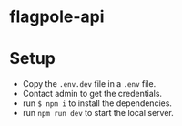# flagpole-api

# Setup

- Copy the `.env.dev` file in a `.env` file.
- Contact admin to get the credentials.
- run `$ npm i` to install the dependencies.
- run `npm run dev` to start the local server.
